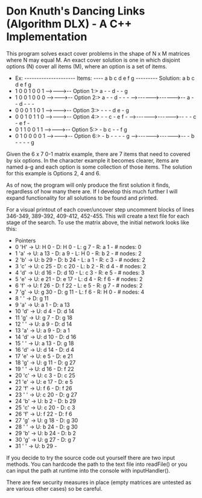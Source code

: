 # Don Knuth's Dancing Links (Algorithm DLX) - A C++ Implementation

This program solves exact cover problems in the shape of N x M matrices where N may equal M. An exact cover solution is one in which disjoint options (N) cover all items (M), where an option is a set of items.

- Ex: --------------------- Items: ---- a b c d e f g --------- Solution: a b c d e f g
- 1 0 0 1 0 0 1 -->--->-- Option 1:> a - - d - - g
- 1 0 0 1 0 0 0 -->--->-- Option 2:> a - - d - - - -->------>------>-- a - - d - - -
- 0 0 0 1 1 0 1 -->--->-- Option 3:> - - - d e - g
- 0 0 1 0 1 1 0 -->--->-- Option 4:> - - c - e f - -->------>------>-- - - c - e f -
- 0 1 1 0 0 1 1 -->--->-- Option 5:> - b c - - f g
- 0 1 0 0 0 0 1 -->--->-- Option 6:> - b - - - - g -->------>------>-- - b - - - - g

Given the 6 x 7 0-1 matrix example, there are 7 items that need to covered by six options. In the character example it becomes clearer, items are named a-g and each option is some collection of those items. The solution for this example is Options 2, 4 and 6.

As of now, the program will only produce the first solution it finds, regardless of how many there are. If I develop this much further I will expand functionality for all solutions to be found and printed.

For a visual printout of each cover/uncover step uncomment blocks of lines 346-349, 389-392, 409-412, 452-455. This will create a text file for each stage of the search. To use the matrix above, the initial network looks like this:

- Pointers
- 0  'H' -> U: H 0 - D: H 0 - L: g 7 - R: a 1 - # nodes: 0
- 1  'a' -> U: a 13 - D: a 9 - L: H 0 - R: b 2 - # nodes: 2
- 2  'b' -> U: b 29 - D: b 24 - L: a 1 - R: c 3 - # nodes: 2
- 3  'c' -> U: c 25 - D: c 20 - L: b 2 - R: d 4 - # nodes: 2
- 4  'd' -> U: d 16 - D: d 10 - L: c 3 - R: e 5 - # nodes: 3
- 5  'e' -> U: e 21 - D: e 17 - L: d 4 - R: f 6 - # nodes: 2
- 6  'f' -> U: f 26 - D: f 22 - L: e 5 - R: g 7 - # nodes: 2
- 7  'g' -> U: g 30 - D: g 11 - L: f 6 - R: H 0 - # nodes: 4
- 8  ' ' -> D: g 11
- 9  'a' -> U: a 1 - D: a 13
- 10 'd' -> U: d 4 - D: d 14
- 11 'g' -> U: g 7 - D: g 18
- 12 ' ' -> U: a 9 - D: d 14
- 13 'a' -> U: a 9 - D: a 1
- 14 'd' -> U: d 10 - D: d 16
- 15 ' ' -> U: a 13 - D: g 18
- 16 'd' -> U: d 14 - D: d 4
- 17 'e' -> U: e 5 - D: e 21
- 18 'g' -> U: g 11 - D: g 27
- 19 ' ' -> U: d 16 - D: f 22
- 20 'c' -> U: c 3 - D: c 25
- 21 'e' -> U: e 17 - D: e 5
- 22 'f' -> U: f 6 - D: f 26
- 23 ' ' -> U: c 20 - D: g 27
- 24 'b' -> U: b 2 - D: b 29
- 25 'c' -> U: c 20 - D: c 3
- 26 'f' -> U: f 22 - D: f 6
- 27 'g' -> U: g 18 - D: g 30
- 28 ' ' -> U: b 24 - D: g 30
- 29 'b' -> U: b 24 - D: b 2
- 30 'g' -> U: g 27 - D: g 7
- 31 ' ' -> U: b 29 -


If you decide to try the source code out yourself there are two input methods. You can hardcode the path to the text file into readFile() or you can input the path at runtime into the console with inputHandler().

There are few security measures in place (empty matrices are untested as are various other cases) so be careful.
